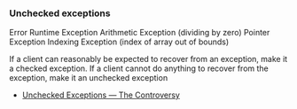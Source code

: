 
### Unchecked exceptions
Error
Runtime Exception
	Arithmetic Exception (dividing by zero)
	Pointer Exception
	Indexing Exception (index of array out of bounds)

If a client can reasonably be expected to recover from an exception, make it a checked exception.
If a client cannot do anything to recover from the exception, make it an unchecked exception

- [Unchecked Exceptions — The Controversy](https://docs.oracle.com/javase/tutorial/essential/exceptions/runtime.html)